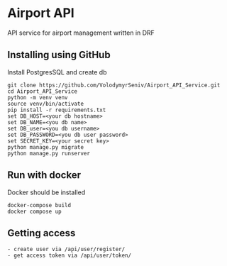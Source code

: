 # **Airport API**
API service for airport management written in DRF

## **Installing using GitHub**
Install PostgresSQL and create db
```
git clone https://github.com/VolodymyrSeniv/Airport_API_Service.git
cd Airport_API_Service
python -m venv venv
source venv/bin/activate
pip install -r requirements.txt
set DB_HOST=<your db hostname>
set DB_NAME=<you db name>
set DB_user=<you db username>
set DB_PASSWORD=<you db user password>
set SECRET_KEY=<your secret key>
python manage.py migrate
python manage.py runserver
```

## **Run with docker**
Docker should be installed
```
docker-compose build
docker compose up
```

## **Getting access**
```
- create user via /api/user/register/
- get access token via /api/user/token/
```
